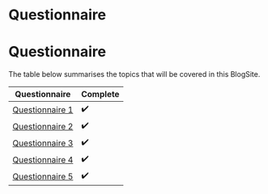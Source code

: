 # Questionnaire

# Questionnaire

The table below summarises the topics that will be covered in this BlogSite.

| Questionnaire | Complete |
| ------ | -------- |
| [Questionnaire 1](2023-05-21-q1.md) | ✔️ |
| [Questionnaire 2](2023-05-08-deployment.md) | ✔️ |
| [Questionnaire 3](2023-05-09-neural_net.md) | ✔️ |
| [Questionnaire 4](2023-05-09-NLP.md) | ✔️ |
| [Questionnaire 5](2023-05-10-nn_model.md) | ✔️ |
